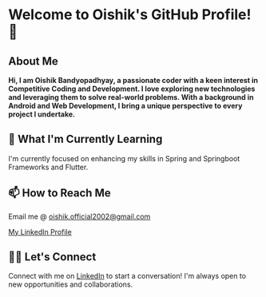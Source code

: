 # Welcome to **Oishik's** GitHub Profile! 👋

## About Me

**Hi, I am Oishik Bandyopadhyay, a passionate coder with a keen interest in Competitive Coding and Development. I love exploring new technologies and leveraging them to solve real-world problems. With a background in Android and Web Development, I bring a unique perspective to every project I undertake.**

## 🌱 What I'm Currently Learning

I'm currently focused on enhancing my skills in Spring and Springboot Frameworks and Flutter.

## 📫 How to Reach Me

Email me @ oishik.official2002@gmail.com  

[My LinkedIn Profile](https://www.linkedin.com/in/oishik-bandyopadhyay/)


## 🤝🤝 Let's Connect

Connect with me on [LinkedIn](https://www.linkedin.com/in/oishik-bandyopadhyay/) to start a conversation! I'm always open to new opportunities and collaborations.
